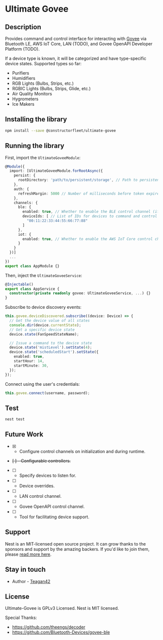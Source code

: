 # Ultimate Govee

## Description

Provides command and control interface for interacting with
[Govee](https://govee.com) via Bluetooth LE, AWS IoT Core, LAN (TODO), and Govee
OpenAPI Developer Platform (TODO).

If a device type is known, it will be categorized and have type-specific device
states. Supported types so far:

- Purifiers
- Humidifiers
- RGB Lights (Bulbs, Strips, etc.)
- RGBIC Lights (Bulbs, Strips, Glide, etc.)
- Air Quality Monitors
- Hygrometers
- Ice Makers

## Installing the library

```bash
npm install --save @constructorfleet/ultimate-govee
```

## Running the library

First, import the `UltimateGoveeModule`:

```typescript
@Module({
  import: [UltimateGoveeModule.forRootAsync({
    persist: {
      rootDirectory: 'path/to/persistent/storage', // Path to persistent storage, as of now, it writs a lot for debugging
    },
    auth: {
      refreshMargin: 5000 // Number of milliseconds before token expires to reauthenticate with Govee
    },
    channels: {
      ble: {
        enabled: true, // Whether to enable the BLE control channel (if you do not have BLE adapter, this MUST be false)
        deviceIds: [ // List of IDs for devices to command and control - these are not the BLE address!
          "00:11:22:33:44:55:66:77:88"
        ]
      },
      iot: {
        enabled: true, // Whether to enable the AWS IoT Core control channel
      }
    }
  })]
  ...
})
export class AppModule {}
```

Then, inject the `UltimateGoveeService`:

```typescript
@Injectable()
export class AppService {
  constructor(private readonly govee: UltimateGoveeService, ...) {}
}
```

Subscribe to device discovery events:

```typescript
this.govee.deviceDiscovered.subscribe((device: Device) => {
  // Get the device value of all states
  console.dir(device.currentState);
  // Get a specific device state
  device.state(FanSpeedStateName);

  // Issue a command to the device state
  device.state('mistLevel').setState(4);
  device.state('scheduledStart').setState({
    enabled: true,
    startHour: 14,
    startMinute: 30,
  });
});
```

Connect using the user's credentials:

```typescript
this.govee.connect(username, password);
```

## Test

```bash
nest test
```

## Future Work

- [x] - Configure control channels on initialization and during runtime.
- ~~[ ] - Configurable controllers.~~
- [ ] - Specify devices to listen for.
- [ ] - Device overrides.
- [ ] - LAN control channel.
- [ ] - Govee OpenAPI control channel.
- [ ] - Tool for facilitating device support.

## Support

Nest is an MIT-licensed open source project. It can grow thanks to the sponsors
and support by the amazing backers. If you'd like to join them, please
[read more here](https://docs.nestjs.com/support).

## Stay in touch

- Author - [Teagan42](https://blog.teagantotally.rocks)

## License

Ultimate-Govee is GPLv3 Licensed. Nest is MIT licensed.

Special Thanks:

- https://github.com/theengs/decoder
- https://github.com/Bluetooth-Devices/govee-ble
